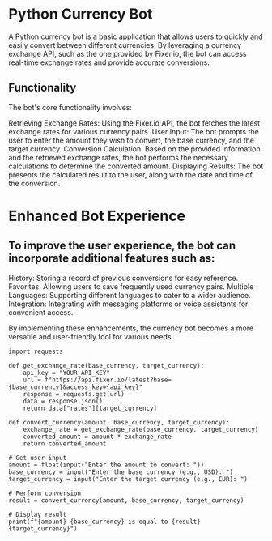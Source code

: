 # Python Currency Bot
A Python currency bot is a basic application that allows users to quickly and easily convert between different currencies. By leveraging a currency exchange API, such as the one provided by Fixer.io, the bot can access real-time exchange rates and provide accurate conversions.

## Functionality
The bot's core functionality involves:

Retrieving Exchange Rates: Using the Fixer.io API, the bot fetches the latest exchange rates for various currency pairs.
User Input: The bot prompts the user to enter the amount they wish to convert, the base currency, and the target currency.
Conversion Calculation: Based on the provided information and the retrieved exchange rates, the bot performs the necessary calculations to determine the converted amount.
Displaying Results: The bot presents the calculated result to the user, along with the date and time of the conversion.

# Enhanced Bot Experience

## To improve the user experience, the bot can incorporate additional features such as:

History: Storing a record of previous conversions for easy reference.
Favorites: Allowing users to save frequently used currency pairs.
Multiple Languages: Supporting different languages to cater to a wider audience.
Integration: Integrating with messaging platforms or voice assistants for convenient access.

By implementing these enhancements, the currency bot becomes a more versatile and user-friendly tool for various needs.

```
import requests

def get_exchange_rate(base_currency, target_currency):
    api_key = "YOUR_API_KEY"
    url = f"https://api.fixer.io/latest?base={base_currency}&access_key={api_key}"
    response = requests.get(url)
    data = response.json()
    return data["rates"][target_currency]

def convert_currency(amount, base_currency, target_currency):
    exchange_rate = get_exchange_rate(base_currency, target_currency)
    converted_amount = amount * exchange_rate
    return converted_amount

# Get user input
amount = float(input("Enter the amount to convert: "))
base_currency = input("Enter the base currency (e.g., USD): ")
target_currency = input("Enter the target currency (e.g., EUR): ")

# Perform conversion
result = convert_currency(amount, base_currency, target_currency)

# Display result
print(f"{amount} {base_currency} is equal to {result} {target_currency}")

```

